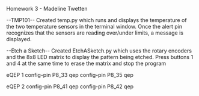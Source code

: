 Homework 3 - Madeline Twetten

--TMP101--
Created temp.py which runs and displays the temperature of the two 
temperature sensors in the terminal window. Once the alert pin recognizes
that the sensors are reading over/under limits, a message is displayed.

--Etch a Sketch--
Created EtchASketch.py which uses the rotary encoders and the 8x8 LED
matrix to display the pattern being etched. Press buttons 1 and 4 at the
same time to erase the matrix and stop the program

eQEP 1
config-pin P8_33 qep
config-pin P8_35 qep

eQEP 2
config-pin P8_41 qep
config-pin P8_42 qep
